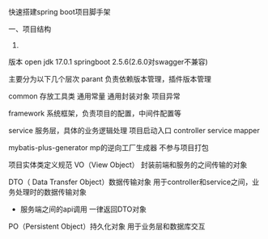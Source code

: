 快速搭建spring boot项目脚手架

一、项目结构

1.
版本 open jdk 17.0.1 springboot 2.5.6(2.6.0对swagger不兼容)

主要分为以下几个层次 parant 负责依赖版本管理，插件版本管理

common 存放工具类 通用常量 通用封装对象 项目异常

framework 系统框架，负责项目的配置，中间件配置等

service 服务层，具体的业务逻辑处理 项目启动入口 controller service mapper

mybatis-plus-generator mp的逆向工厂生成器 不参与项目打包

项目实体类定义规范
VO（View Object） 封装前端和服务的之间传输的对象 

DTO（ Data Transfer Object）数据传输对象 用于controller和service之间，业务处理时的数据传输对象

* 服务端之间的api调用 一律返回DTO对象

PO（Persistent Object）持久化对象 用于业务层和数据库交互

